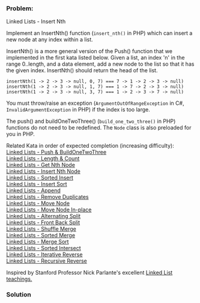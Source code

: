 ### Problem:
<p>Linked Lists - Insert Nth</p>
<p>Implement an InsertNth() function (<code>insert_nth()</code> in PHP) which can insert a new node at any index within a list.</p>
<p>InsertNth() is a more general version of the Push() function that we implemented in the first kata listed below.  Given a list, an index &apos;n&apos; in the range 0..length, and a data element, add a new node to the list so that it has the given index. InsertNth() should return the head of the list.</p>
<pre><code class="language-javascript">insertNth(<span class="hljs-number">1</span> -&gt; <span class="hljs-number">2</span> -&gt; <span class="hljs-number">3</span> -&gt; <span class="hljs-literal">null</span>, <span class="hljs-number">0</span>, <span class="hljs-number">7</span>) === <span class="hljs-number">7</span> -&gt; <span class="hljs-number">1</span> -&gt; <span class="hljs-number">2</span> -&gt; <span class="hljs-number">3</span> -&gt; <span class="hljs-literal">null</span>)
insertNth(<span class="hljs-number">1</span> -&gt; <span class="hljs-number">2</span> -&gt; <span class="hljs-number">3</span> -&gt; <span class="hljs-literal">null</span>, <span class="hljs-number">1</span>, <span class="hljs-number">7</span>) === <span class="hljs-number">1</span> -&gt; <span class="hljs-number">7</span> -&gt; <span class="hljs-number">2</span> -&gt; <span class="hljs-number">3</span> -&gt; <span class="hljs-literal">null</span>)
insertNth(<span class="hljs-number">1</span> -&gt; <span class="hljs-number">2</span> -&gt; <span class="hljs-number">3</span> -&gt; <span class="hljs-literal">null</span>, <span class="hljs-number">3</span>, <span class="hljs-number">7</span>) === <span class="hljs-number">1</span> -&gt; <span class="hljs-number">2</span> -&gt; <span class="hljs-number">3</span> -&gt; <span class="hljs-number">7</span> -&gt; <span class="hljs-literal">null</span>)</code></pre>
<pre style="display: none;"><code class="language-php">insert_nth(<span class="hljs-number">1</span> -&gt; <span class="hljs-number">2</span> -&gt; <span class="hljs-number">3</span> -&gt; <span class="hljs-keyword">NULL</span>, <span class="hljs-number">0</span>, <span class="hljs-number">7</span>); <span class="hljs-comment">// 7 -&gt; 1 -&gt; 2 -&gt; 3 -&gt; NULL</span>
insert_nth(<span class="hljs-number">1</span> -&gt; <span class="hljs-number">2</span> -&gt; <span class="hljs-number">3</span> -&gt; <span class="hljs-keyword">NULL</span>, <span class="hljs-number">1</span>, <span class="hljs-number">7</span>); <span class="hljs-comment">// 1 -&gt; 7 -&gt; 2 -&gt; 3 -&gt; NULL</span>
insert_nth(<span class="hljs-number">1</span> -&gt; <span class="hljs-number">2</span> -&gt; <span class="hljs-number">3</span> -&gt; <span class="hljs-keyword">NULL</span>, <span class="hljs-number">3</span>, <span class="hljs-number">7</span>); <span class="hljs-comment">// 1 -&gt; 2 -&gt; 3 -&gt; 7 -&gt; NULL</span>
insert_nth(<span class="hljs-number">1</span> -&gt; <span class="hljs-number">2</span> -&gt; <span class="hljs-number">3</span> -&gt; <span class="hljs-keyword">NULL</span>, <span class="hljs-number">4</span>, <span class="hljs-number">7</span>); <span class="hljs-comment">// throws new InvalidArgumentException</span></code></pre>
<pre style="display: none;"><code class="language-csharp">Node.InsertNth(<span class="hljs-number">1</span> -&gt; <span class="hljs-number">2</span> -&gt; <span class="hljs-number">3</span> -&gt; <span class="hljs-literal">null</span>, <span class="hljs-number">0</span>, <span class="hljs-number">7</span>)  =&gt; <span class="hljs-number">7</span> -&gt; <span class="hljs-number">1</span> -&gt; <span class="hljs-number">2</span> -&gt; <span class="hljs-number">3</span> -&gt; <span class="hljs-literal">null</span>
Node.InsertNth(<span class="hljs-number">1</span> -&gt; <span class="hljs-number">2</span> -&gt; <span class="hljs-number">3</span> -&gt; <span class="hljs-literal">null</span>, <span class="hljs-number">1</span>, <span class="hljs-number">7</span>)  =&gt; <span class="hljs-number">1</span> -&gt; <span class="hljs-number">7</span> -&gt; <span class="hljs-number">2</span> -&gt; <span class="hljs-number">3</span> -&gt; <span class="hljs-literal">null</span>
Node.InsertNth(<span class="hljs-number">1</span> -&gt; <span class="hljs-number">2</span> -&gt; <span class="hljs-number">3</span> -&gt; <span class="hljs-literal">null</span>, <span class="hljs-number">3</span>, <span class="hljs-number">7</span>)  =&gt; <span class="hljs-number">1</span> -&gt; <span class="hljs-number">2</span> -&gt; <span class="hljs-number">3</span> -&gt; <span class="hljs-number">7</span> -&gt; <span class="hljs-literal">null</span>
Node.InsertNth(<span class="hljs-number">1</span> -&gt; <span class="hljs-number">2</span> -&gt; <span class="hljs-number">3</span> -&gt; <span class="hljs-literal">null</span>, <span class="hljs-number">-2</span>, <span class="hljs-number">7</span>) <span class="hljs-comment">// throws new ArgumentException</span></code></pre>
<p>You must throw/raise an exception (<code>ArgumentOutOfRangeException</code> in C#, <code>InvalidArgumentException</code> in PHP) if the index is too large.</p>
<p>The push() and buildOneTwoThree() (<code>build_one_two_three()</code> in PHP) functions do not need to be redefined.  The <code>Node</code> class is also preloaded for you in PHP.</p>
<p>Related Kata in order of expected completion (increasing difficulty):<br>
 <a href="http://www.codewars.com/kata/linked-lists-push-and-buildonetwothree" target="_blank">Linked Lists - Push &amp; BuildOneTwoThree</a><br>
 <a href="http://www.codewars.com/kata/linked-lists-length-and-count" target="_blank">Linked Lists - Length &amp; Count</a><br>
 <a href="http://www.codewars.com/kata/linked-lists-get-nth-node" target="_blank">Linked Lists - Get Nth Node</a><br>
<a href="http://www.codewars.com/kata/linked-lists-insert-nth-node" target="_blank">Linked Lists - Insert Nth Node</a><br>
<a href="http://www.codewars.com/kata/linked-lists-sorted-insert" target="_blank">Linked Lists - Sorted Insert</a><br>
<a href="http://www.codewars.com/kata/linked-lists-insert-sort" target="_blank">Linked Lists - Insert Sort</a><br>
<a href="http://www.codewars.com/kata/linked-lists-append" target="_blank">Linked Lists - Append</a><br>
<a href="http://www.codewars.com/kata/linked-lists-remove-duplicates" target="_blank">Linked Lists - Remove Duplicates</a><br>
<a href="http://www.codewars.com/kata/linked-lists-move-node" target="_blank">Linked Lists - Move Node</a><br>
<a href="http://www.codewars.com/kata/linked-lists-move-node-in-place" target="_blank">Linked Lists - Move Node In-place</a><br>
<a href="http://www.codewars.com/kata/linked-lists-alternating-split" target="_blank">Linked Lists - Alternating Split</a><br>
<a href="http://www.codewars.com/kata/linked-lists-front-back-split" target="_blank">Linked Lists - Front Back Split</a><br>
<a href="http://www.codewars.com/kata/linked-lists-shuffle-merge" target="_blank">Linked Lists - Shuffle Merge</a><br>
<a href="http://www.codewars.com/kata/linked-lists-sorted-merge" target="_blank">Linked Lists - Sorted Merge</a><br>
<a href="http://www.codewars.com/kata/linked-lists-merge-sort" target="_blank">Linked Lists - Merge Sort</a><br>
<a href="http://www.codewars.com/kata/linked-lists-sorted-intersect" target="_blank">Linked Lists - Sorted Intersect</a><br>
<a href="http://www.codewars.com/kata/linked-lists-iterative-reverse" target="_blank">Linked Lists - Iterative Reverse</a><br>
<a href="http://www.codewars.com/kata/linked-lists-recursive-reverse" target="_blank">Linked Lists - Recursive Reverse</a><br></p>
<p>Inspired by Stanford Professor Nick Parlante&apos;s excellent <a href="http://cslibrary.stanford.edu/103/LinkedListBasics.pdf" target="_blank">Linked List teachings.</a></p>

### Solution